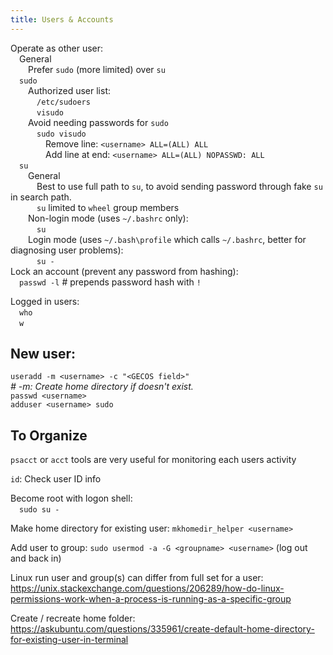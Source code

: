 ```yaml
---
title: Users & Accounts
---
```


Operate as other user:  
  General  
   Prefer `sudo` \(more limited\) over `su`  
  `sudo`  
   Authorized user list:  
    `/etc/sudoers`  
    `visudo`  
   Avoid needing passwords for `sudo`  
    `sudo visudo`  
     Remove line: `<username> ALL=(ALL) ALL`  
     Add line at end: `<username> ALL=(ALL) NOPASSWD: ALL`  
  `su`  
   General  
    Best to use full path to `su`, to avoid sending password through fake `su` in search path.  
    `su` limited to `wheel` group members  
   Non-login mode \(uses `~/.bashrc` only\):  
    `su`   
   Login mode \(uses `~/.bash\profile` which calls `~/.bashrc`, better for diagnosing user problems\):  
    `su -`   
 Lock an account \(prevent any password from hashing\):  
  `passwd -l` \# prepends password hash with `!`  

 Logged in users:  
  `who`  
  `w`

## New user:

`useradd -m <username> -c "<GECOS field>"`   
_\# -m: Create home directory if doesn't exist._  
`passwd <username>`  
`adduser <username> sudo`

## To Organize

`psacct` or `acct` tools are very useful for monitoring each users activity  

 `id`: Check user ID info  

 Become root with logon shell:  
  `sudo su -`  



Make home directory for existing user: `mkhomedir_helper <username>`

Add user to group:
	`sudo usermod -a -G <groupname> <username>`
	(log out and back in)

Linux run user and group(s) can differ from full set for a user:
	https://unix.stackexchange.com/questions/206289/how-do-linux-permissions-work-when-a-process-is-running-as-a-specific-group

Create / recreate home folder:
	https://askubuntu.com/questions/335961/create-default-home-directory-for-existing-user-in-terminal
